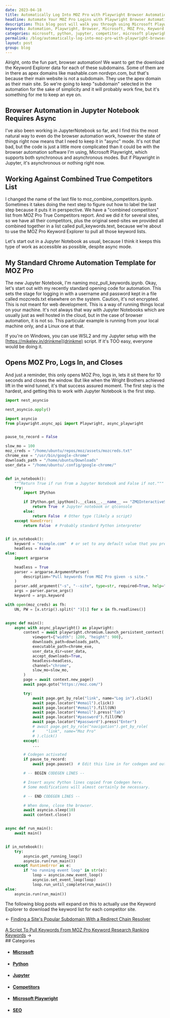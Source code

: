 ```yaml
---
date: 2023-04-18
title: Automatically Log Into MOZ Pro with Playwright Browser Automation
headline: Automate Your MOZ Pro Logins with Playwright Browser Automation
description: This blog post will walk you through using Microsoft Playwright's browser automation software to automatically log into MOZ Pro and download Keyword Explorer data for each subdomain. Using asynchronous mode and my standard Chrome automation template, I am logging into the MOZ Pro website and using the Keyword Explorer feature to pull keywords from a given site with the help of the async Python library. Read on to learn how to automate this process.
keywords: Automation, Playwright, Browser, Microsoft, MOZ Pro, Keyword Explorer, Asynchronous, Chrome, Python, Jupyter Notebook, Competitors, Site, Close
categories: microsoft, python, jupyter, competitor, microsoft playwright, seo
permalink: /blog/automatically-log-into-moz-pro-with-playwright-browser-automation/
layout: post
group: blog
---
```



Alright, onto the fun part, browser automation! We want to get the download the
Keyword Explorer data for each of these subdomains. Some of them are in there
as apex domains like mashable.com nordvpn.com, but that's because their main
website is not a subdomain. They use the apex domain as their main site. So
we're going to keep "subdomain" selected in the automation for the sake of
simplicity and it will probably work fine, but it's something for me to keep an
eye on.

## Browser Automation in Jupyter Notebook Requires Async

I've also been working in JupyterNotebook so far, and I find this the most
natural way to even do the browser automation work, however the state of things
right now means that I need to keep it in "async" mode. It's not that bad, but
the code is just a little more complicated than it could be with the browser
automation software I'm using, Microsoft Playwright, which supports both
synchronous and asynchronous modes. But if Playwright in Jupyter, it's
asynchronous or nothing right now.

## Working Against Combined True Competitors List

I changed the name of the last file to moz_combine_competitors.ipynb. Sometimes
it takes doing the next step to figure out how to label the last step because
it puts it in perspective. We have a "combined competitors" list from MOZ Pro
True Competitors report. And we did it for several sites, so we have all their
competitors, plus the original seed-sites we provided all combined together in
a list called pull_keywords.text, because we're about to use the MOZ Pro
Keyword Explorer to pull all those keyword lists.

Let's start out in a Jupyter Notebook as usual, because I think it keeps this
type of work as accessible as possible, despite async mode.

## My Standard Chrome Automation Template for MOZ Pro

The new Jupyter Notebook, I'm naming moz_pull_keywords.ipynb. Okay, let's start
out with my recently standard opening code for automation. This sets the stage
for logging in with a username and password kept in a file called mozcreds.txt
elsewhere on the system. Caution, it's not encrypted. This is not meant for web
development. This is a way of running things local on your machine. It's not
always that way with Jupyter Notebooks which are usually just as well hosted in
the cloud, but in the case of browser automation, it is not so. This particular
example is running from your local machine only, and a Linux one at that.

If you're on Windows, you can use WSL2 and my Jupyter setup with the
[https://mikelev.in/drinkme](drinkme) script. If it's TOO easy, everyone would
be doing it.

## Opens MOZ Pro, Logs In, and Closes

And just a reminder, this only opens MOZ Pro, logs in, lets it sit there for 10
seconds and closes the window. But like when the Wright Brothers achieved lift
in the wind tunnel, it's that success assured moment. The first step is the
hardest, and getting this to work with Jupyter Notebook is the first step.

```python
import nest_asyncio

nest_asyncio.apply()

import asyncio
from playwright.async_api import Playwright, async_playwright


pause_to_record = False

slow_mo = 100
moz_creds = "/home/ubuntu/repos/moz/assets/mozcreds.txt"
chrome_exe = "/usr/bin/google-chrome"
downloads_path = "/home/ubuntu/Downloads"
user_data = "/home/ubuntu/.config/google-chrome/"


def in_notebook():
    """Return True if run from a Jupyter Notebook and False if not."""
    try:
        import IPython

        if IPython.get_ipython().__class__.__name__ == "ZMQInteractiveShell":
            return True  # Jupyter notebook or qtconsole
        else:
            return False  # Other type (likely a script)
    except NameError:
        return False  # Probably standard Python interpreter


if in_notebook():
    keyword = "example.com"  # or set to any default value that you prefer
    headless = False
else:
    import argparse

    headless = True
    parser = argparse.ArgumentParser(
        description="Pull keywords from MOZ Pro given -s site."
    )
    parser.add_argument("-s", "--site", type=str, required=True, help="Value for site")
    args = parser.parse_args()
    keyword = args.keyword

with open(moz_creds) as fh:
    UN, PW = [x.strip().split(" ")[1] for x in fh.readlines()]


async def main():
    async with async_playwright() as playwright:
        context = await playwright.chromium.launch_persistent_context(
            viewport={"width": 1200, "height": 900},
            downloads_path=downloads_path,
            executable_path=chrome_exe,
            user_data_dir=user_data,
            accept_downloads=True,
            headless=headless,
            channel="chrome",
            slow_mo=slow_mo,
        )
        page = await context.new_page()
        await page.goto("https://moz.com/")

        try:
            await page.get_by_role("link", name="Log in").click()
            await page.locator("#email").click()
            await page.locator("#email").fill(UN)
            await page.locator("#email").press("Tab")
            await page.locator("#password").fill(PW)
            await page.locator("#password").press("Enter")
            # await page.get_by_role("navigation").get_by_role(
            #     "link", name="Moz Pro"
            # ).click()
        except:
            ...

        # Codegen activated
        if pause_to_record:
            await page.pause()  # Edit this line in for codegen and out for automation.

        # -- BEGIN CODEGEN LINES --

        # Insert async Python lines copied from Codegen here.
        # Some modifications will almost certainly be necessary.

        # -- END CODEGEN LINES --

        # When done, close the browser.
        await asyncio.sleep(10)
        await context.close()


async def run_main():
    await main()


if in_notebook():
    try:
        asyncio.get_running_loop()
        asyncio.run(run_main())
    except RuntimeError as e:
        if "no running event loop" in str(e):
            loop = asyncio.new_event_loop()
            asyncio.set_event_loop(loop)
            loop.run_until_complete(run_main())
else:
    asyncio.run(run_main())
```

The following blog posts will expand on this to actually use the Keyword
Explorer to download the keyword list for each competitor site.


<div class="arrow-links"><div class="post-nav-prev"><span class="arrow">&larr;&nbsp;</span><a href="/blog/finding-a-site-s-popular-subdomain-with-a-redirect-chain-resolver/">Finding a Site's Popular Subdomain With a Redirect Chain Resolver</a></div> &nbsp; <div class="post-nav-next"><a href="/blog/a-script-to-pull-keywords-from-moz-pro-keyword-research-ranking-keywords/">A Script To Pull Keywords From MOZ Pro Keyword Research Ranking Keywords</a><span class="arrow">&nbsp;&rarr;</span></div></div>
## Categories

<ul>
<li><h4><a href='/microsoft/'>Microsoft</a></h4></li>
<li><h4><a href='/python/'>Python</a></h4></li>
<li><h4><a href='/jupyter/'>Jupyter</a></h4></li>
<li><h4><a href='/competitor/'>Competitors</a></h4></li>
<li><h4><a href='/microsoft-playwright/'>Microsoft Playwright</a></h4></li>
<li><h4><a href='/seo/'>SEO</a></h4></li></ul>